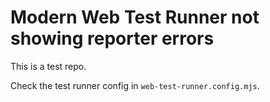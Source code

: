 # Modern Web Test Runner not showing reporter errors

This is a test repo.

Check the test runner config in `web-test-runner.config.mjs`.
